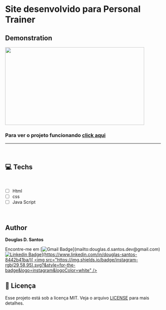 # Site desenvolvido para Personal Trainer

## Demonstration

<a href="https://www.criarbanner.com.br" title="criar banner" target="_blank"><img src="https://www.criarbanner.com.br/criargifs/a/4a535a91cd0d7367cc84dc1852ef1346.gif" width="450" height="250.8571428571" border="0" /></a><br /><a href="https://www.criarbanner.com.br/logotipo/" title="criar logotipo" target="_blank"></a>

### Para ver o projeto funcionando [click aqui](https://douglassantos-code.github.io/Site-Personal-Trainer/)

---

<br>

## 💻 Techs

<br>

* [ ] Html
* [ ] css
* [ ] Java Script

<br>

## Author

**Douglas D. Santos**

Encontre-me em [![Gmail Badge](https://img.shields.io/badge/gmail-rgb(29,58,95)?&style=for-the-badge&logo=gmail&logoColor=white)](mailto:douglas.d.santos.dev@gmail.com) [![Linkedin Badge](https://img.shields.io/badge/linkedin-rgb(29,58,95).svg?&style=for-the-badge&logo=linkedin&logoColor=white)](https://www.linkedin.com/in/douglas-santos-8442b41ba/)[ <img src="https://img.shields.io/badge/instagram-rgb(29,58,95).svg?&style=for-the-badge&logo=instagram&logoColor=white" />](https://www.instagram.com/douglas_.1993/)



## 📕 Licença
Esse projeto está sob a licença MIT. Veja o arquivo [LICENSE](https://github.com/DouglasSantos-code/Site-Personal-Trainer/blob/main/LICENSE) para mais detalhes.

